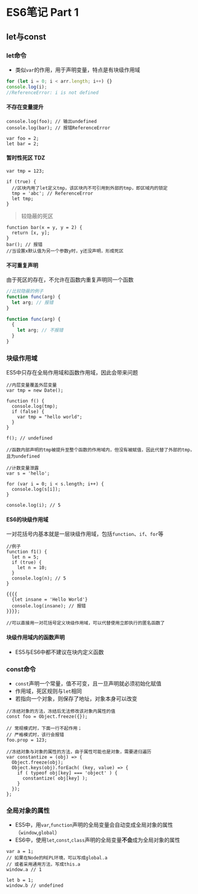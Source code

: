 # ES6笔记 Part 1

## let与const

### let命令

* 类似`var`的作用，用于声明变量，特点是有块级作用域

```javascript
for (let i = 0; i < arr.length; i++) {}
console.log(i);
//ReferenceError: i is not defined
```

#### 不存在变量提升
```
console.log(foo); // 输出undefined
console.log(bar); // 报错ReferenceError

var foo = 2;
let bar = 2;
```

#### 暂时性死区 TDZ
```
var tmp = 123;

if (true) {
  //区块内用了let定义tmp，该区块内不可引用到外部的tmp，即区域内的锁定
  tmp = 'abc'; // ReferenceError
  let tmp;
}
```
> 较隐蔽的死区
```
function bar(x = y, y = 2) {
  return [x, y];
}
bar(); // 报错
//当设置x默认值为另一个参数y时，y还没声明，形成死区
```

#### 不可重复声明
由于死区的存在，不允许在函数内重复声明同一个函数
```javascript
//比较隐蔽的例子
function func(arg) {
  let arg; // 报错
}

function func(arg) {
  {
    let arg; // 不报错
  }
}
```

### 块级作用域
ES5中只存在全局作用域和函数作用域，因此会带来问题
```
//内层变量覆盖外层变量
var tmp = new Date();

function f() {
  console.log(tmp);
  if (false) {
    var tmp = "hello world";
  }
}

f(); // undefined

//函数内部声明的tmp被提升至整个函数的作用域内，但没有被赋值，因此代替了外部的tmp，且为undefined
```

```
//计数变量泄露
var s = 'hello';

for (var i = 0; i < s.length; i++) {
  console.log(s[i]);
}

console.log(i); // 5

```

#### ES6的块级作用域
一对花括号内基本就是一层块级作用域，包括`function`、`if`、`for`等
```
//例子
function f1() {
  let n = 5;
  if (true) {
    let n = 10;
  }
  console.log(n); // 5
}

{{{{
  {let insane = 'Hello World'}
  console.log(insane); // 报错
}}}};

//可以直接用一对花括号定义块级作用域，可以代替使用立即执行的匿名函数了
```

#### 块级作用域内的函数声明
* ES5与ES6中都不建议在块内定义函数

### const命令
* `const`声明一个常量，值不可变，且一旦声明就必须初始化赋值
* 作用域，死区规则与`let`相同
* 若指向一个对象，则保存了地址，对象本身可以改变
```
//冻结对象的方法，冻结后无法修改该对象内属性的值
const foo = Object.freeze({});

// 常规模式时，下面一行不起作用；
// 严格模式时，该行会报错
foo.prop = 123;

//冻结对象与对象的属性的方法，由于属性可能也是对象，需要递归遍历
var constantize = (obj) => {
  Object.freeze(obj);
  Object.keys(obj).forEach( (key, value) => {
    if ( typeof obj[key] === 'object' ) {
      constantize( obj[key] );
    }
  });
};
```

### 全局对象的属性
* ES5中，用`var`,`function`声明的全局变量会自动变成全局对象的属性（`window`,`global`）
* ES6中，使用`let`,`const`,`class`声明的全局变量**不会**成为全局对象的属性
```
var a = 1;
// 如果在Node的REPL环境，可以写成global.a
// 或者采用通用方法，写成this.a
window.a // 1

let b = 1;
window.b // undefined
```

